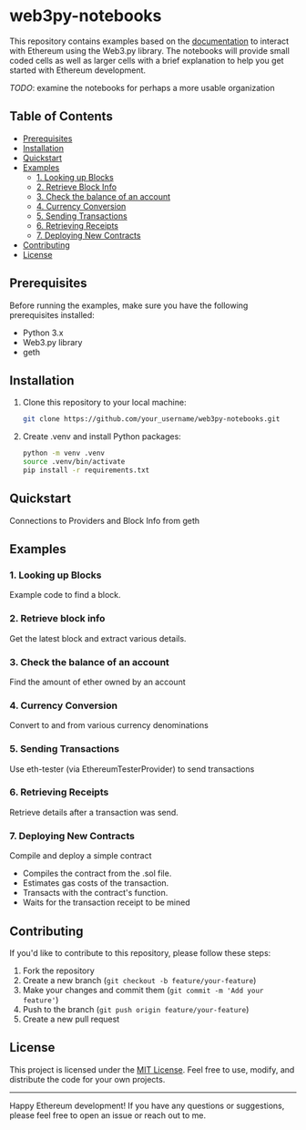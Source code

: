 # web3py-notebooks

This repository contains examples based on the [documentation](https://web3py.readthedocs.io/) to interact with Ethereum using the Web3.py library. 
The notebooks will provide small coded cells as well as larger cells with a brief explanation to help you get started with Ethereum development.

*TODO*: examine the notebooks for perhaps a more usable organization 

## Table of Contents

- [Prerequisites](#prerequisites)
- [Installation](#installation)
- [Quickstart](#quickstart)
- [Examples](#examples)
  - [1. Looking up Blocks](#1-looking-up-blocks)
  - [2. Retrieve Block Info](#2-retrieve-block-info)
  - [3. Check the balance of an account](#3-check-the-balance-of-an-account)
  - [4. Currency Conversion](#4-currency-conversion)
  - [5. Sending Transactions](#5-sending-transactions)
  - [6. Retrieving Receipts](#6-retrieving-receipts)
  - [7. Deploying New Contracts](#7-deploying-new-contracts)
- [Contributing](#contributing)
- [License](#license)

## Prerequisites

Before running the examples, make sure you have the following prerequisites installed:

- Python 3.x
- Web3.py library
- geth

## Installation

1. Clone this repository to your local machine:

   ```bash
   git clone https://github.com/your_username/web3py-notebooks.git
   ```

2. Create .venv and install Python packages:

   ```bash
   python -m venv .venv
   source .venv/bin/activate
   pip install -r requirements.txt
   ```

## Quickstart

Connections to Providers and Block Info from geth

## Examples

### 1. Looking up Blocks
Example code to find a block.

### 2. Retrieve block info
Get the latest block and extract various details.

### 3. Check the balance of an account
Find the amount of ether owned by an account

### 4. Currency Conversion
Convert to and from various currency denominations

### 5. Sending Transactions
Use eth-tester (via EthereumTesterProvider) to send transactions

### 6. Retrieving Receipts
Retrieve details after a transaction was send.

### 7. Deploying New Contracts
Compile and deploy a simple contract
* Compiles the contract from the .sol file.
* Estimates gas costs of the transaction.
* Transacts with the contract's function.
* Waits for the transaction receipt to be mined


## Contributing

If you'd like to contribute to this repository, please follow these steps:

1. Fork the repository
2. Create a new branch (`git checkout -b feature/your-feature`)
3. Make your changes and commit them (`git commit -m 'Add your feature'`)
4. Push to the branch (`git push origin feature/your-feature`)
5. Create a new pull request

## License

This project is licensed under the [MIT License](LICENSE). Feel free to use, modify, and distribute the code for your own projects.

---

Happy Ethereum development! If you have any questions or suggestions, please feel free to open an issue or reach out to me.
